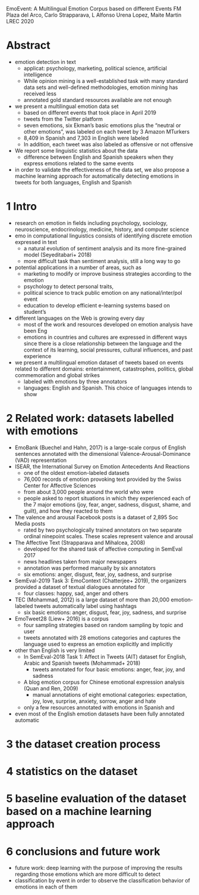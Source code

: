 EmoEvent: A Multilingual Emotion Corpus based on different Events
FM Plaza del Arco, Carlo Strapparava, L Alfonso Urena Lopez, Maite Martin
LREC 2020

# Abstract

* emotion detection in text
  * applicat: psychology, marketing, political science, artificial intelligence
  * While opinion mining is a well-established task with many standard data
    sets and well-defined methodologies, emotion mining has received less
  * annotated gold standard resources available are not enough
* we present a multilingual emotion data set
  * based on different events that took place in April 2019
  * tweets from the Twitter platform
  * seven emotions, six Ekman’s basic emotions plus the “neutral or other
    emotions”, was labeled on each tweet by 3 Amazon MTurkers
  * 8,409 in Spanish and 7,303 in English were labeled
  * In addition, each tweet was also labeled as offensive or not offensive
* We report some linguistic statistics about the data
  * difference between English and Spanish speakers when they express emotions
    related to the same events
* in order to validate the effectiveness of the data set, we also propose a
  machine learning approach for automatically detecting emotions in tweets
  for both languages, English and Spanish

# 1 Intro

* research on emotion in fields including psychology, sociology, neuroscience,
  endocrinology, medicine, history, and computer science
* emo in computational linguistics consists of identifying
  discrete emotion expressed in text
  * a natural evolution of sentiment analysis and its more fine-grained model
    (Seyeditabari+ 2018)
  * more difficult task than sentiment analysis, still a long way to go
* potential applications in a number of areas, such as
  * marketing to modify or improve business strategies according to the emotion
  * psychology to detect personal traits,
  * political science to track public emotion on any national/inter/pol event
  * education to develop efficient e-learning systems based on student’s
* different languages on the Web is growing every day
  * most of the work and resources developed on emotion analysis have been Eng
  * emotions in countries and cultures are expressed in different ways
    since there is a close relationship between the language and the context of
    its learning, social pressures, cultural influences, and past experience
* we present a multilingual emotion dataset of tweets based on
  events related to different domains: entertainment, catastrophes, politics,
  global commemoration and global strikes
  * labeled with emotions by three annotators
  * languages: English and Spanish. This choice of languages intends to show

# 2 Related work: datasets labelled with emotions

* EmoBank (Buechel and Hahn, 2017) is a large-scale corpus of English sentences
  annotated with the dimensional Valence-Arousal-Dominance (VAD) representation
* ISEAR, the International Survey on Emotion Antecedents And Reactions
  * one of the oldest emotion-labeled datasets
  * 76,000 records of emotion provoking text
    provided by the Swiss Center for Affective Sciences
  * from about 3,000 people around the world who were
  * people asked to report situations in which they experienced each of the
    7 major emotions (joy, fear, anger, sadness, disgust, shame, and guilt),
    and how they reacted to them
* The valence and arousal Facebook posts is a dataset of 2,895 Soc Media posts
  * rated by two psychologically trained annotators on two separate ordinal
    ninepoint scales. These scales represent valence and arousal
* The Affective Text (Strapparava and Mihalcea, 2008)
  * developed for the shared task of affective computing in SemEval 2017
  * news headlines taken from major newspapers
  * annotation was performed manually by six annotators
  * six emotions: anger, disgust, fear, joy, sadness, and surprise
* SemEval-2019 Task 3: EmoContext (Chatterjee+ 2019), the organizers provided a
  dataset of textual dialogues annotated for
  * four classes: happy, sad, anger and others
* TEC (Mohammad, 2012) is a large dataset of more than 20,000 emotion-labeled
  tweets automatically label using hashtags
  * six basic emotions: anger, disgust, fear, joy, sadness, and surprise
* EmoTweet28 (Liew+ 2016) is a corpus
  * four sampling strategies based on random sampling by topic and user
  * tweets annotated with 28 emotions categories and
    captures the language used to express an emotion explicitly and implicitly
* other than English is very limited
  * In SemEval-2018 Task 1: Affect in Tweets (AIT) dataset for
    English, Arabic and Spanish tweets (Mohammad+ 2018)
    * tweets annotated for four basic emotions: anger, fear, joy, and sadness
  * A blog emotion corpus for Chinese emotional expression analysis
    (Quan and Ren, 2009)
    * manual annotations of eight emotional categories:
      expectation, joy, love, surprise, anxiety, sorrow, anger and hate
  * only a few resources annotated with emotions in Spanish and
* even most of the English emotion datasets have been fully annotated automatic

# 3 the dataset creation process

# 4 statistics on the dataset

# 5 baseline evaluation of the dataset based on a machine learning approach

# 6 conclusions and future work

* future work: deep learning with the purpose of improving the results
  regarding those emotions which are more difficult to detect
* classification by event
  in order to observe the classification behavior of emotions in each of them
